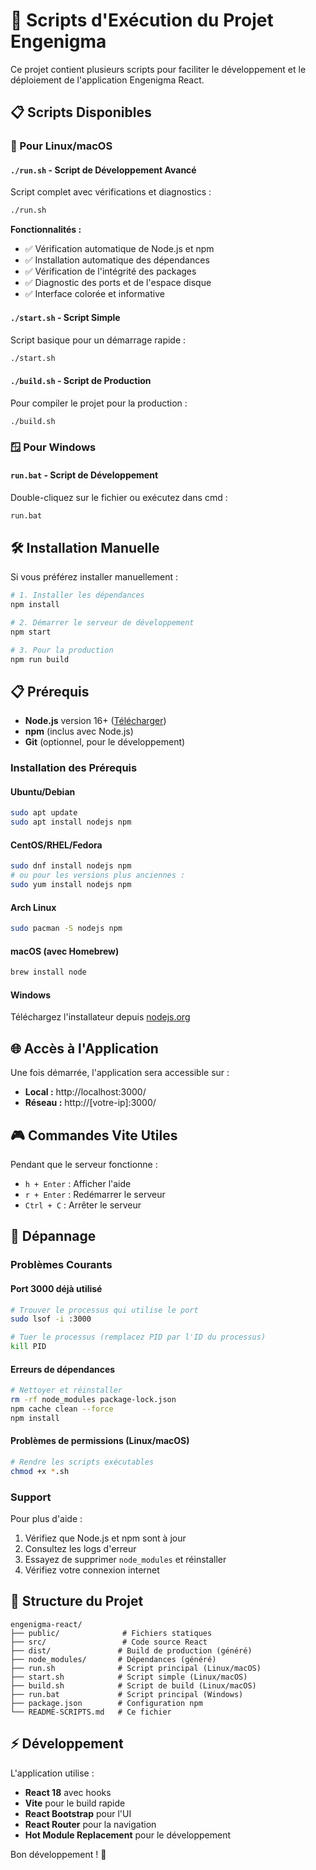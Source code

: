 # 🚀 Scripts d'Exécution du Projet Engenigma

Ce projet contient plusieurs scripts pour faciliter le développement et le déploiement de l'application Engenigma React.

## 📋 Scripts Disponibles

### 🐧 Pour Linux/macOS

#### `./run.sh` - Script de Développement Avancé
Script complet avec vérifications et diagnostics :
```bash
./run.sh
```

**Fonctionnalités :**
- ✅ Vérification automatique de Node.js et npm
- ✅ Installation automatique des dépendances
- ✅ Vérification de l'intégrité des packages
- ✅ Diagnostic des ports et de l'espace disque
- ✅ Interface colorée et informative

#### `./start.sh` - Script Simple
Script basique pour un démarrage rapide :
```bash
./start.sh
```

#### `./build.sh` - Script de Production
Pour compiler le projet pour la production :
```bash
./build.sh
```

### 🪟 Pour Windows

#### `run.bat` - Script de Développement
Double-cliquez sur le fichier ou exécutez dans cmd :
```cmd
run.bat
```

## 🛠️ Installation Manuelle

Si vous préférez installer manuellement :

```bash
# 1. Installer les dépendances
npm install

# 2. Démarrer le serveur de développement
npm start

# 3. Pour la production
npm run build
```

## 📋 Prérequis

- **Node.js** version 16+ ([Télécharger](https://nodejs.org/))
- **npm** (inclus avec Node.js)
- **Git** (optionnel, pour le développement)

### Installation des Prérequis

#### Ubuntu/Debian
```bash
sudo apt update
sudo apt install nodejs npm
```

#### CentOS/RHEL/Fedora
```bash
sudo dnf install nodejs npm
# ou pour les versions plus anciennes :
sudo yum install nodejs npm
```

#### Arch Linux
```bash
sudo pacman -S nodejs npm
```

#### macOS (avec Homebrew)
```bash
brew install node
```

#### Windows
Téléchargez l'installateur depuis [nodejs.org](https://nodejs.org/)

## 🌐 Accès à l'Application

Une fois démarrée, l'application sera accessible sur :
- **Local :** http://localhost:3000/
- **Réseau :** http://[votre-ip]:3000/

## 🎮 Commandes Vite Utiles

Pendant que le serveur fonctionne :
- `h + Enter` : Afficher l'aide
- `r + Enter` : Redémarrer le serveur
- `Ctrl + C` : Arrêter le serveur

## 🔧 Dépannage

### Problèmes Courants

#### Port 3000 déjà utilisé
```bash
# Trouver le processus qui utilise le port
sudo lsof -i :3000

# Tuer le processus (remplacez PID par l'ID du processus)
kill PID
```

#### Erreurs de dépendances
```bash
# Nettoyer et réinstaller
rm -rf node_modules package-lock.json
npm cache clean --force
npm install
```

#### Problèmes de permissions (Linux/macOS)
```bash
# Rendre les scripts exécutables
chmod +x *.sh
```

### Support

Pour plus d'aide :
1. Vérifiez que Node.js et npm sont à jour
2. Consultez les logs d'erreur
3. Essayez de supprimer `node_modules` et réinstaller
4. Vérifiez votre connexion internet

## 📁 Structure du Projet

```
engenigma-react/
├── public/              # Fichiers statiques
├── src/                 # Code source React
├── dist/               # Build de production (généré)
├── node_modules/       # Dépendances (généré)
├── run.sh              # Script principal (Linux/macOS)
├── start.sh            # Script simple (Linux/macOS)
├── build.sh            # Script de build (Linux/macOS)
├── run.bat             # Script principal (Windows)
├── package.json        # Configuration npm
└── README-SCRIPTS.md   # Ce fichier
```

## ⚡ Développement

L'application utilise :
- **React 18** avec hooks
- **Vite** pour le build rapide
- **React Bootstrap** pour l'UI
- **React Router** pour la navigation
- **Hot Module Replacement** pour le développement

Bon développement ! 🎉
